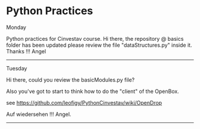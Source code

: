 Python Practices 
===============
Monday

Python practices for Cinvestav course. 
Hi there, the repository @ basics folder has been updated 
please review the file "dataStructures.py" inside it.
Thanks !!! Angel

--------------
Tuesday

Hi there, could you review the basicModules.py file? 

Also you've got to start to think how to do the "client" of the OpenBox. 

see https://github.com/leofigy/PythonCinvestav/wiki/OpenDrop

Auf wiedersehen !!! Angel. 

---------------
